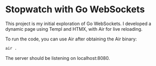 # Stopwatch with Go WebSockets

This project is my initial exploration of Go WebSockets. I developed a dynamic page using Templ and HTMX, with Air for live reloading.

To run the code, you can use Air after obtaining the Air binary:

```bash
air .
```
The server should be listening on localhost:8080.
